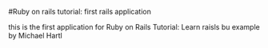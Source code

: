 #Ruby on rails tutorial: first rails application

this is the first application for Ruby on Rails Tutorial: Learn raisls bu example by Michael Hartl